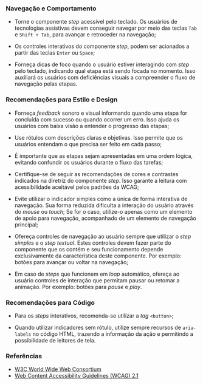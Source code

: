 ### Navegação e Comportamento

-   Torne o componente *step* acessível pelo teclado. Os usuários de tecnologias assistivas devem conseguir navegar por meio das teclas `Tab` e `Shift + Tab`, para avançar e retroceder na navegação;

-   Os controles interativos do componente *step*, podem ser acionados a partir das teclas `Enter` ou `Space`;  

-   Forneça dicas de foco quando o usuário estiver interagindo com *step* pelo teclado, indicando qual etapa está sendo focada no momento. Isso auxiliará os usuários com deficiências visuais a compreender o fluxo de navegação pelas etapas.

### Recomendações para Estilo e Design

-   Forneça *feedback* sonoro e visual informando quando uma etapa for concluída com sucesso ou quando ocorrer um erro. Isso ajuda os usuários com baixa visão a entender o progresso das etapas;

-   Use rótulos com descrições claras e objetivas. Isso permite que os usuários entendam o que precisa ser feito em cada passo;

-   É importante que as etapas sejam apresentadas em uma ordem lógica, evitando confundir os usuários durante o fluxo das tarefas;

-   Certifique-se de seguir as recomendações de cores e contrastes indicados na diretriz do componente *step*. Isso garante a leitura com acessibilidade aceitável pelos padrões da WCAG;

-   Evite utilizar o indicador simples como a única de forma interativa de navegação. Sua forma reduzida dificulta a interação do usuário através do *mouse* ou *touch*; Se for o caso, utilize-o apenas como um elemento de apoio para navegação, acompanhado de um elemento de navegação principal;

-   Ofereça controles de navegação ao usuário sempre que utilizar o *step simples* e o *step textual*. Estes controles devem fazer parte do componente que os contém e seu funcionamento depende exclusivamente da característica deste componente. Por exemplo: botões para avançar ou voltar na navegação;

-   Em caso de *steps* que funcionem em *loop* automático, ofereça ao usuário controles de interação que permitam pausar ou retomar a animação. Por exemplo: botões para *pause* e *play*.

### Recomendações para Código

-   Para os *steps* interativos, recomenda-se utilizar a *tag* `<button>`;

-   Quando utilizar indicadores sem rótulo, utilize sempre recursos de `aria-labels` no código HTML, trazendo a informação da ação e permitindo a possibilidade de leitores de tela.

### Referências

-   [W3C World Wide Web Consortium](https://www.w3.org/)
-   [Web Content Accessibility Guidelines (WCAG) 2.1](https://www.w3.org/TR/WCAG21/)
